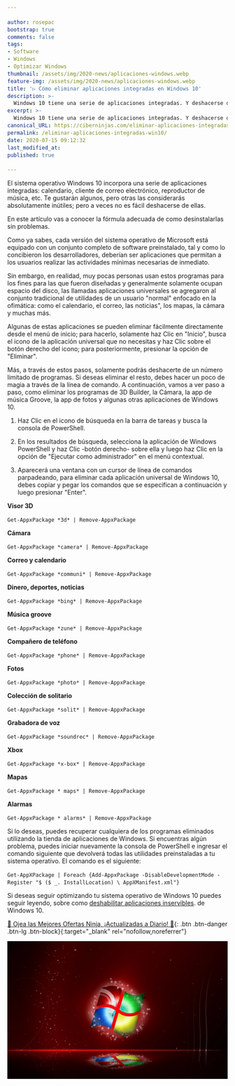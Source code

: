```yaml
---

author: rosepac
bootstrap: true
comments: false
tags:
- Software
- Windows
- Optimizar Windows
thumbnail: /assets/img/2020-news/aplicaciones-windows.webp
feature-img: /assets/img/2020-news/aplicaciones-windows.webp
title: '▷ Cómo eliminar aplicaciones integradas en Windows 10'
description: >-
  Windows 10 tiene una serie de aplicaciones integradas. Y deshacerse de ellos no es tan simple. Este método lo ayudará a desinstalar aplicaciones integradas en Windows 10.
excerpt: >-
  Windows 10 tiene una serie de aplicaciones integradas. Y deshacerse de ellos no es tan simple. Este método lo ayudará a desinstalar aplicaciones integradas en Windows 10.
canonical_URL: https://ciberninjas.com/eliminar-aplicaciones-integradas-win10/
permalink: /eliminar-aplicaciones-integradas-win10/
date: 2020-07-15 09:12:32
last_modified_at: 
published: true

---
```


El sistema operativo Windows 10 incorpora una serie de aplicaciones integradas: calendario, cliente de correo electrónico, reproductor de música, etc. Te gustarán algunos, pero otras las considerarás absolutamente inútiles; pero a veces no es fácil deshacerse de ellas.

En este artículo vas a conocer la fórmula adecuada de como desinstalarlas sin problemas.

Como ya sabes, cada versión del sistema operativo de Microsoft está equipado con un conjunto completo de software preinstalado, tal y como lo concibieron los desarrolladores, deberían ser aplicaciones que permitan a los usuarios realizar las actividades mínimas necesarias de inmediato.

Sin embargo, en realidad, muy pocas personas usan estos programas para los fines para las que fueron diseñadas y generalmente solamente ocupan espacio del disco, las llamadas aplicaciones universales se agregaron al conjunto tradicional de utilidades de un usuario "normal" enfocado en la ofimática: como el calendario, el correo, las noticias", los mapas, la cámara y muchas más.

Algunas de estas aplicaciones se pueden eliminar fácilmente directamente desde el menú de inicio; para hacerlo, solamente haz Clic en "Inicio", busca el icono de la aplicación universal que no necesitas y haz Clic sobre el botón derecho del icono; para posteriormente, presionar la opción de "Eliminar".

Más, a través de estos pasos, solamente podrás deshacerte de un número limitado de programas. Si deseas eliminar el resto, debes hacer un poco de magia a través de la línea de comando. A continuación, vamos a ver paso a paso, como eliminar los programas de 3D Builder, la Cámara, la app de música Groove, la app de fotos y algunas otras aplicaciones de Windows 10.

1. Haz Clic en el icono de búsqueda en la barra de tareas y busca la consola de PowerShell.

2. En los resultados de búsqueda, selecciona la aplicación de Windows PowerShell y haz Clic -botón derecho- sobre ella y luego haz Clic en la opción de "Ejecutar como administrador" en el menú contextual.

3. Aparecerá una ventana con un cursor de línea de comandos parpadeando, para eliminar cada aplicación universal de Windows 10, debes copiar y pegar los comandos que se especifican a continuación y luego presionar "Enter".

**Visor 3D**

`Get-AppxPackage *3d* | Remove-AppxPackage`

**Cámara**

`Get-AppxPackage *camera* | Remove-AppxPackage`

**Correo y calendario**

`Get-AppxPackage *communi* | Remove-AppxPackage`

**Dinero, deportes, noticias**

`Get-AppxPackage *bing* | Remove-AppxPackage`

**Música groove**

`Get-AppxPackage *zune* | Remove-AppxPackage`

**Compañero de teléfono**

`Get-AppxPackage *phone* | Remove-AppxPackage`

**Fotos**

`Get-AppxPackage *photo* | Remove-AppxPackage`

**Colección de solitario**

`Get-AppxPackage *solit* | Remove-AppxPackage`

**Grabadora de voz**

`Get-AppxPackage *soundrec* | Remove-AppxPackage`

**Xbox**

`Get-AppxPackage *x-box* | Remove-AppxPackage`

**Mapas**

`Get-AppxPackage * maps* | Remove-AppxPackage`

**Alarmas**

`Get-AppxPackage * alarms* | Remove-AppxPackage`

Si lo deseas, puedes recuperar cualquiera de los programas eliminados utilizando la tienda de aplicaciones de Windows. Si encuentras algún problema, puedes iniciar nuevamente la consola de PowerShell e ingresar el comando siguiente que devolverá todas las utilidades preinstaladas a tu sistema operativo. El comando es el siguiente:

`Get-AppXPackage | Foreach {Add-AppxPackage -DisableDevelopmentMode -Register "$ ($ _. InstallLocation) \ AppXManifest.xml"}`

Si deseas seguir optimizando tu sistema operativo de Windows 10 puedes seguir leyendo, sobre como [deshabilitar aplicaciones inservibles](https://ciberninjas.com/8-componentes-eliminar-de-windows/). de Windows 10.

[🎁 Ojea las Mejores Ofertas Ninja, ¡Actualizadas a Diario! 🛒](https://www.amazon.es/shop/cibercursos){: .btn .btn-danger .btn-lg .btn-block}{:target="_blank" rel="nofollow,noreferrer"}

![Windows 10 tiene una serie de aplicaciones integradas. Y deshacerse de ellos no es tan simple. Este método lo ayudará a desinstalar aplicaciones integradas en Windows 10.](/assets/img/2020-news/aplicaciones-windows.webp "Windows 10 tiene una serie de aplicaciones integradas. Y deshacerse de ellos no es tan simple. Este método lo ayudará a desinstalar aplicaciones integradas en Windows 10.")